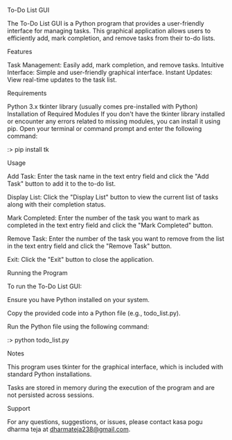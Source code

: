 To-Do List GUI

The To-Do List GUI is a Python program that provides a user-friendly interface for managing tasks. This graphical application allows users to efficiently add, mark completion, and remove tasks from their to-do lists.

Features

Task Management: Easily add, mark completion, and remove tasks.
Intuitive Interface: Simple and user-friendly graphical interface.
Instant Updates: View real-time updates to the task list.

Requirements

Python 3.x
tkinter library (usually comes pre-installed with Python)
Installation of Required Modules
If you don't have the tkinter library installed or encounter any errors related to missing modules, you can install it using pip. Open your terminal or command prompt and enter the following command:

:> pip install tk

Usage

Add Task: Enter the task name in the text entry field and click the "Add Task" button to add it to the to-do list.

Display List: Click the "Display List" button to view the current list of tasks along with their completion status.

Mark Completed: Enter the number of the task you want to mark as completed in the text entry field and click the "Mark Completed" button.

Remove Task: Enter the number of the task you want to remove from the list in the text entry field and click the "Remove Task" button.

Exit: Click the "Exit" button to close the application.

Running the Program

To run the To-Do List GUI:

Ensure you have Python installed on your system.

Copy the provided code into a Python file (e.g., todo_list.py).

Run the Python file using the following command:

:> python todo_list.py

Notes

This program uses tkinter for the graphical interface, which is included with standard Python installations.

Tasks are stored in memory during the execution of the program and are not persisted across sessions.

Support

For any questions, suggestions, or issues, please contact kasa pogu dharma teja at dharmateja238@gmail.com.
